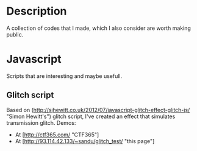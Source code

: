 Description
===========

A collection of codes that I made, which I also consider are worth making public.

Javascript
==========

Scripts that are interesting and maybe usefull.

Glitch script
-------------
Based on (http://sjhewitt.co.uk/2012/07/javascript-glitch-effect-glitch-js/ "Simon Hewitt's") glitch script, I've created an effect that simulates transmission glitch.
Demos:
* At [http://ctf365.com/ "CTF365"]
* At [http://93.114.42.133/~sandu/glitch_test/ "this page"]

